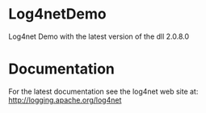 # Log4netDemo
Log4net Demo with the latest version of the dll 2.0.8.0

# Documentation

For the latest documentation see the log4net web site at:
http://logging.apache.org/log4net

